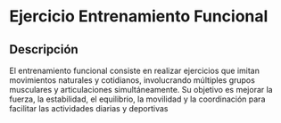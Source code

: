 # Ejercicio Entrenamiento Funcional

## Descripción 
El entrenamiento funcional consiste en realizar ejercicios que imitan movimientos naturales y cotidianos, involucrando múltiples grupos musculares y articulaciones simultáneamente. Su objetivo es mejorar la fuerza, la estabilidad, el equilibrio, la movilidad y la coordinación para facilitar las actividades diarias y deportivas

